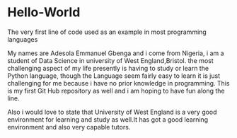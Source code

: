 # Hello-World

The very first line of code used as an example in most programming languages

My names are Adesola Emmanuel Gbenga and i come from Nigeria, i am a student of Data Science in university of West England,Bristol. the most challenging aspect of my life presently is having to study or learn the Python language, though the Language seem fairly easy to learn it is just challenging for me because i have no prior knowledge in programming. This is my first Git Hub repository as well and i am hoping to have fun along the line.

Also i would love to state that University of West England is a very good environment for learning and study as well.It has got a good learning environment and also very capable tutors. 
